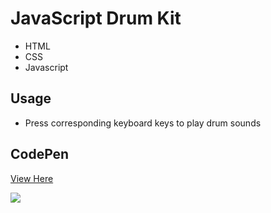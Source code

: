 # JavaScript Drum Kit

- HTML
- CSS
- Javascript

## Usage

- Press corresponding keyboard keys to play drum sounds

## CodePen
<a href="https://codepen.io/amandahershey/pen/xxKEegE">View Here</a>

<img src="https://drive.google.com/uc?id=1uYN8NdkPut9t7HLgQIIZBtady1jjqIiN" />

